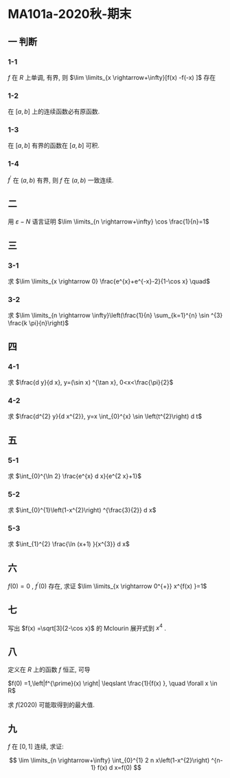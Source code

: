 # MA101a-2020秋-期末

## 一 判断

### 1-1

$f$ 在 $R$ 上单调, 有界, 则 $\lim \limits_{x \rightarrow+\infty}[f(x) -f(-x) ]$ 存在

### 1-2

在 $[a, b]$ 上的连续函数必有原函数.

### 1-3

在 $[a, b]$ 有界的函数在 $[a, b]$ 可积.

### 1-4

$f^{\prime}$ 在 $(a, b)$ 有界, 则 $f$ 在 $(a, b)$ 一致连续.

## 二

用 $\varepsilon-N$ 语言证明 $\lim \limits_{n \rightarrow+\infty} \cos \frac{1}{n}=1$

## 三

### 3-1

求 $\lim \limits_{x \rightarrow 0} \frac{e^{x}+e^{-x}-2}{1-\cos x} \quad$

### 3-2

求 $\lim \limits_{n \rightarrow \infty}\left(\frac{1}{n} \sum_{k=1}^{n} \sin ^{3} \frac{k \pi}{n}\right)$

## 四

### 4-1

求 $\frac{d y}{d x}, y=(\sin x) ^{\tan x}, 0<x<\frac{\pi}{2}$

### 4-2

求 $\frac{d^{2} y}{d x^{2}}, y=x \int_{0}^{x} \sin \left(t^{2}\right) d t$

## 五

### 5-1

求 $\int_{0}^{\ln 2} \frac{e^{x} d x}{e^{2 x}+1}$

### 5-2

求 $\int_{0}^{1}\left(1-x^{2}\right) ^{\frac{3}{2}} d x$

### 5-3

求 $\int_{1}^{2} \frac{\ln (x+1) }{x^{3}} d x$

## 六

$f(0) =0$ , $f^{\prime}(0)$ 存在, 求证 $\lim \limits_{x \rightarrow 0^{+}} x^{f(x) }=1$

## 七

写出 $f(x) =\sqrt[3]{2-\cos x}$ 的 Mclourin 展开式到 $x^{4}$ .

## 八

定义在 $R$ 上的函数 $f$ 恒正, 可导

$f(0) =1,\left|f^{\prime}(x) \right| \leqslant \frac{1}{f(x) }, \quad \forall x \in R$

求 $f(2020)$ 可能取得到的最大值.

## 九

$f$ 在 $[0,1]$ 连续, 求证:

$$
\lim \limits_{n \rightarrow+\infty} \int_{0}^{1} 2 n x\left(1-x^{2}\right) ^{n-1} f(x) d x=f(0)
$$
